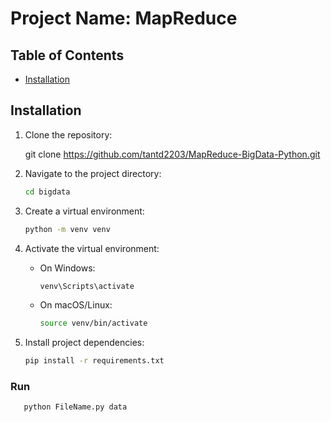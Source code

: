 # Project Name: MapReduce


## Table of Contents
- [Installation](#installation)

## Installation

1. Clone the repository:

    git clone https://github.com/tantd2203/MapReduce-BigData-Python.git

2. Navigate to the project directory:

      ```bash
    cd bigdata
    ```


3. Create a virtual environment:

    ```bash
    python -m venv venv
    ```

4. Activate the virtual environment:

    - On Windows:

        ```bash
        venv\Scripts\activate
        ```

    - On macOS/Linux:

        ```bash
        source venv/bin/activate
        ```

5. Install project dependencies:

    ```bash
    pip install -r requirements.txt
    ```



### Run
```bash
   python FileName.py data


